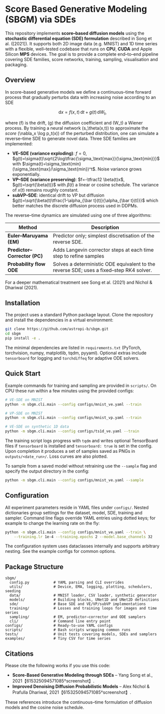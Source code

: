 # Score Based Generative Modeling (SBGM) via SDEs

This repository implements **score–based diffusion models** using the
**stochastic differential equation (SDE) formulation** described in
Song et al. ([2021]). It supports both 2D image data (e.g. MNIST) and 1D time
series with a flexible, well–tested codebase that runs on **CPU**,
**CUDA** and Apple Silicon **MPS** devices. The goal is to provide a
complete end–to–end pipeline covering SDE families, score networks,
training, sampling, visualisation and packaging.

## Overview

In score–based generative models we define a continuous–time forward
process that gradually perturbs data with increasing noise according
to an SDE

$$\mathrm{d}x = f(x,t)\,\mathrm{d}t + g(t)\,\mathrm{d}W_t,$$

where \(f\) is the drift, \(g\) the diffusion coefficient and \(W_t\)
a Wiener process. By training a neural network \(s_\theta(x,t)\) to
approximate the *score* \(\nabla_x \log p_t(x)\) of the perturbed
distribution, one can simulate a reverse–time SDE to generate novel
data. Three SDE families are implemented:

* **VE–SDE (variance exploding)**: $f=0$, $g(t)=\sigma(t)\sqrt{2\log\tfrac{\sigma_\text{max}}{\sigma_\text{min}}}$ with
  $\sigma(t)=\sigma_\text{min}(\sigma_\text{max}/\sigma_\text{min})^t\$. Noise variance grows exponentially.
* **VP–SDE (variance preserving)**: $f=-\tfrac12 \beta(t)x$, $g(t)=\sqrt{\beta(t)}$ with
  $\beta(t)$ a linear or cosine schedule. The variance of $x(t)$
  remains roughly constant.
* **subVP–SDE**: identical drift to VP but diffusion
  $g(t)=\sqrt{\beta(t)\tfrac{1-\alpha_{\bar t}(t)}{\alpha_{\bar t}(t)}}$ which better matches the discrete
  diffusion process used in DDPMs.

The reverse–time dynamics are simulated using one of three
algorithms:

| Method                | Description                                                    |
|-----------------------|----------------------------------------------------------------|
| **Euler–Maruyama (EM)** | Predictor only; simplest discretisation of the reverse SDE.    |
| **Predictor–Corrector (PC)** | Adds Langevin corrector steps at each time step to refine samples |
| **Probability flow ODE** | Solves a deterministic ODE equivalent to the reverse SDE; uses a fixed–step RK4 solver. |

For a deeper mathematical treatment see Song et al. (2021) and
Nichol & Dhariwal (2021).

## Installation

The project uses a standard Python package layout. Clone the
repository and install the dependencies in a virtual environment:

```bash
git clone https://github.com/astropi-b/sbgm.git
cd sbgm
pip install -e .
```

The minimal dependencies are listed in `requirements.txt` (PyTorch,
torchvision, numpy, matplotlib, tqdm, pyyaml). Optional extras
include `tensorboard` for logging and `torchdiffeq` for adaptive ODE
solvers.

## Quick Start

Example commands for training and sampling are provided in `scripts/`.
On CPU these run within a few minutes using the provided configs:

```bash
# VE‑SDE on MNIST
python -m sbgm.cli.main --config configs/mnist_ve.yaml --train

# VP‑SDE on MNIST
python -m sbgm.cli.main --config configs/mnist_vp.yaml --train

# VE‑SDE on synthetic 1D data
python -m sbgm.cli.main --config configs/ts1d_ve.yaml --train
```

The training script logs progress with `tqdm` and writes optional
TensorBoard files if `tensorboard` is installed and `tensorboard: true`
is set in the config. Upon completion it produces a set of samples
saved as PNGs in `outputs/<date_run>/`. Loss curves are also plotted.

To sample from a saved model without retraining use the `--sample`
flag and specify the output directory in the config:

```bash
python -m sbgm.cli.main --config configs/mnist_ve.yaml --sample
```

## Configuration

All experiment parameters reside in YAML files under `configs/`.
Nested dictionaries group settings for the dataset, model, SDE,
training and sampler. Command line flags override YAML entries using
dotted keys; for example to change the learning rate on the fly:

```bash
python -m sbgm.cli.main --config configs/mnist_ve.yaml --train \
    --training.lr 1e-4 --training.epochs 2 --model.base_channels 32
```

The configuration system uses dataclasses internally and supports
arbitrary nesting. See the example configs for common options.

## Package Structure

```
sbgm/
  config.py           # YAML parsing and CLI overrides
  utils/              # Device, EMA, logging, plotting, schedulers, seeding
  data/               # MNIST loader, CSV loader, synthetic generator
  models/             # Building blocks, UNet1D and UNet2D definitions
  sde/                # Base SDE and VE/VP/subVP implementations
  training/           # Losses and training loops for images and time series
  sampling/           # EM, predictor–corrector and ODE samplers
  cli/                # Command line entry point
configs/              # Ready‑to‑use YAML configs
scripts/              # Bash scripts wrapping common runs
tests/                # Unit tests covering models, SDEs and samplers
examples/             # Tiny CSV for time series
```

## Citations

Please cite the following works if you use this code:

* **Score-Based Generative Modeling through SDEs** – Yang Song et al., 2021【615325094571085†screenshot】.
* **Improved Denoising Diffusion Probabilistic Models** – Alex Nichol & Prafulla Dhariwal, 2021【615325094571085†screenshot】.

These references introduce the continuous–time formulation of
diffusion models and the cosine noise schedule.
